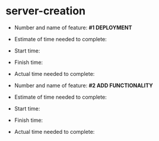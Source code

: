 # server-creation

- Number and name of feature: **#1 DEPLOYMENT**

- Estimate of time needed to complete: 

- Start time: 

- Finish time: 

- Actual time needed to complete: 


- Number and name of feature: **#2 ADD FUNCTIONALITY**

- Estimate of time needed to complete: 

- Start time: 

- Finish time: 

- Actual time needed to complete: 
